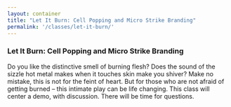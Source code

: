 ```yaml
---
layout: container
title: "Let It Burn: Cell Popping and Micro Strike Branding"
permalink: '/classes/let-it-burn/'
---
```


### Let It Burn: Cell Popping and Micro Strike Branding

Do you like the distinctive smell of burning flesh? Does the sound of the sizzle hot metal makes when it touches skin make you shiver? Make no mistake, this is not for the feint of heart. But for those who are not afraid of getting burned – this intimate play can be life changing. This class will center a demo, with discussion. There will be time for questions.
